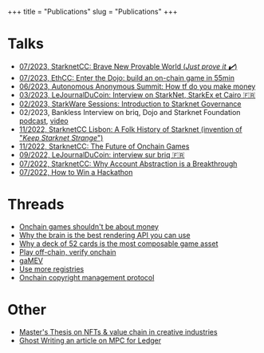 +++
title = "Publications"
slug = "Publications"
+++

# Talks
- [07/2023, StarknetCC: Brave New Provable World (*Just prove it ✔️*)](https://www.youtube.com/watch?v=e6JKLTsg8Zo)
- [07/2023, EthCC: Enter the Dojo: build an on-chain game in 55min](https://www.youtube.com/watch?v=oQQrrBP8-bw)
- [06/2023, Autonomous Anonymous Summit: How tf do you make money](https://twitter.com/heylukegibson/status/1661761764806017024)
- [03/2023, LeJournalDuCoin: Interview on StarkNet, StarkEx et Cairo 🇫🇷](https://www.youtube.com/watch?v=1IXMD-unvlI)
- [02/2023, StarkWare Sessions: Introduction to Starknet Governance](https://www.youtube.com/watch?v=GKSGuwdU95Y)
- 02/2023, Bankless Interview on briq, Dojo and Starknet Foundation [podcast](http://podcast.banklesshq.com/briq-and-starknet-governance-with-sylve-chevet-starkware-sessions-4), [video](https://www.youtube.com/watch?v=Pg_P6J11JV0)
- [11/2022, StarknetCC Lisbon: A Folk History of Starknet (invention of "*Keep Starknet Strange*")](https://www.youtube.com/watch?v=Q0LpMwvIMmc)
- [11/2022, StarknetCC: The Future of Onchain Games](https://www.youtube.com/watch?v=PHx-kO1dPEE)
- [09/2022, LeJournalDuCoin: interview sur briq 🇫🇷](https://www.youtube.com/watch?v=k2598FQhhxw)
- [07/2022, StarknetCC: Why Account Abstraction is a Breakthrough](https://www.youtube.com/watch?v=Q4tpnA3sBUk)
- [07/2022, How to Win a Hackathon](https://www.youtube.com/watch?v=_XAkbtoiawo)

# Threads
- [Onchain games shouldn't be about money](https://twitter.com/sylvechv/status/1692191812893679658)
- [Why the brain is the best rendering API you can use](https://twitter.com/sylvechv/status/1514546764757581829)
- [Why a deck of 52 cards is the most composable game asset](https://twitter.com/sylvechv/status/1498642686244499456)
- [Play off-chain, verify onchain](https://twitter.com/sylvechv/status/1527636080866082816)
- [gaMEV](https://twitter.com/sylvechv/status/1508822102832521217)
- [Use more registries](https://twitter.com/sylvechv/status/1552290074682806272)
- [Onchain copyright management protocol](https://twitter.com/sylvechv/status/1480928132404289542)

# Other
- [Master's Thesis on NFTs & value chain in creative industries](https://papers.ssrn.com/sol3/papers.cfm?abstract_id=3212662)
- [Ghost Writing an article on MPC for Ledger](https://blog.ledger.com/mpc_readiness/)
